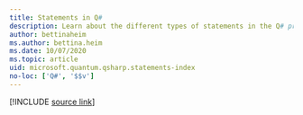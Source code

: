 ```yaml
---
title: Statements in Q#
description: Learn about the different types of statements in the Q# programming language.
author: bettinaheim
ms.author: bettina.heim
ms.date: 10/07/2020
ms.topic: article
uid: microsoft.quantum.qsharp.statements-index
no-loc: ['Q#', '$$v']
---
```


<!---
# Statements in Q#
-->

[!INCLUDE [source link](~/includes/qsharp-language/Specifications/Language/2_Statements/README.md)]

